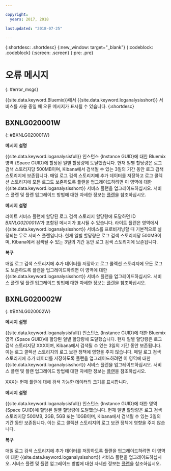 ```yaml
---

copyright:
  years: 2017, 2018

lastupdated: "2018-07-25"

---
```



{:shortdesc: .shortdesc}
{:new_window: target="_blank"}
{:codeblock: .codeblock}
{:screen: .screen}
{:pre: .pre}


# 오류 메시지
{: #error_msgs}

{{site.data.keyword.Bluemix}}에서 {{site.data.keyword.loganalysisshort}} 서비스를 사용 중일 때 오류 메시지가 표시될 수 있습니다.
{:shortdesc}

## BXNLG020001W
{: #BXNLG020001W}

**메시지 설명**

{{site.data.keyword.loganalysisfull}} 인스턴스 {Instance GUID}에 대한 Bluemix 영역 {Space GUID}에 할당된 일별 할당량에 도달했습니다. 현재 일별 할당량은 로그 검색 스토리지당 500MB이며, Kibana에서 검색될 수 있는 3일의 기간 동안 로그 검색 스토리지에 보존됩니다. 매일 로그 검색 스토리지에 추가 데이터를 저장하고 로그 콜렉션 스토리지에 모든 로그도 보존하도록 플랜을 업그레이드하려면 이 영역에 대한 {{site.data.keyword.loganalysisshort}} 서비스 플랜을 업그레이드하십시오. 서비스 플랜 및 플랜 업그레이드 방법에 대한 자세한 정보는 [플랜](/docs/services/CloudLogAnalysis/log_analysis_ov.html#plans)을 참조하십시오.


**메시지 설명** 

라이트 서비스 플랜에 할당된 로그 검색 스토리지 할당량에 도달하면 ID *BXNLG020001W*가 포함된 메시지가 표시될 수 있습니다. 라이트 플랜은 영역에서 {{site.data.keyword.loganalysisshort}} 서비스를 프로비저닝할 때 기본적으로 설정되는 무료 서비스 플랜입니다. 현재 일별 할당량은 로그 검색 스토리지당 500MB이며, Kibana에서 검색될 수 있는 3일의 기간 동안 로그 검색 스토리지에 보존됩니다.

**복구**

매일 로그 검색 스토리지에 추가 데이터를 저장하고 로그 콜렉션 스토리지에 모든 로그도 보존하도록 플랜을 업그레이드하려면 이 영역에 대한 {{site.data.keyword.loganalysisshort}} 서비스 플랜을 업그레이드하십시오. 서비스 플랜 및 플랜 업그레이드 방법에 대한 자세한 정보는 [플랜](/docs/services/CloudLogAnalysis/log_analysis_ov.html#plans)을 참조하십시오.


## BXNLG020002W 
{: #BXNLG020002W}


**메시지 설명**

{{site.data.keyword.loganalysisfull}} 인스턴스 {Instance GUID}에 대한 Bluemix 영역 {Space GUID}에 할당된 일별 할당량에 도달했습니다.  현재 일별 할당량은 로그 검색 스토리지당 XXX이며, Kibana에서 검색될 수 있는 3일의 기간 동안 보존됩니다. 이는 로그 콜렉션 스토리지의 로그 보관 정책에 영향을 주지 않습니다. 매일 로그 검색 스토리지에 추가 데이터를 저장하도록 플랜을 업그레이드하려면 이 영역에 대한 {{site.data.keyword.loganalysisshort}} 서비스 플랜을 업그레이드하십시오. 서비스 플랜 및 플랜 업그레이드 방법에 대한 자세한 정보는 [플랜](/docs/services/CloudLogAnalysis/log_analysis_ov.html#plans)을 참조하십시오.

XXX는 현재 플랜에 대해 검색 가능한 데이터의 크기를 표시합니다.

**메시지 설명** 

{{site.data.keyword.loganalysisfull}} 인스턴스 {Instance GUID}에 대한 영역 {Space GUID}에 할당된 일별 할당량에 도달했습니다.  현재 일별 할당량은 로그 검색 스토리지당 500MB, 2GB, 5GB 또는 10GB이며, Kibana에서 검색될 수 있는 3일의 기간 동안 보존됩니다. 이는 로그 콜렉션 스토리지의 로그 보관 정책에 영향을 주지 않습니다.

**복구**

매일 로그 검색 스토리지에 추가 데이터를 저장하도록 플랜을 업그레이드하려면 이 영역에 대한 {{site.data.keyword.loganalysisshort}} 서비스 플랜을 업그레이드하십시오. 서비스 플랜 및 플랜 업그레이드 방법에 대한 자세한 정보는 [플랜](/docs/services/CloudLogAnalysis/log_analysis_ov.html#plans)을 참조하십시오.




